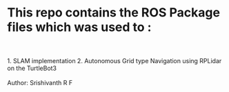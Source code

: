 # This repo contains the ROS Package files which was used to :
<br>

<br>
1. SLAM implementation
2. Autonomous Grid type Navigation using RPLidar on the TurtleBot3
<br>

<br>
Author: Srishivanth R F 
